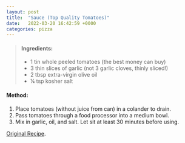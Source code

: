 ```yaml
---
layout: post
title:  "Sauce (Top Quality Tomatoes)"
date:   2022-03-20 16:42:59 +0000
categories: pizza
---
```

> #### Ingredients:
>
> - 1 tin whole peeled tomatoes (the best money can buy)
> - 3 thin slices of garlic (not 3 garlic cloves, thinly sliced!)
> - 2 tbsp extra-virgin olive oil
> - ¼ tsp kosher salt


#### Method:


1. Place tomatoes (without juice from can) in a colander to drain. 
2. Pass tomatoes through a food processor into a medium bowl. 
3. Mix in garlic, oil, and salt. Let sit at least 30 minutes before using.


[Original Recipe][original-recipe].

[original-recipe]: https://www.bonappetit.com/recipe/perfect-pizza